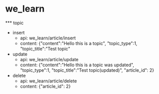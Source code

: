 # we_learn
*** topic
  * insert
    - api: we_learn/article/insert
    - content: {"content":"Hello this is a topic", "topic_type":1, "topic_title":"Test topic"
  * update
    - api: we_learn/article/update
    - content: {"content":"Hello this is a topic was updated", "topic_type":1, "topic_title":"Test topic(updated)", "article_id": 2}
  * delete
    - api: we_learn/article/delete
    - content: {"article_id": 2}
